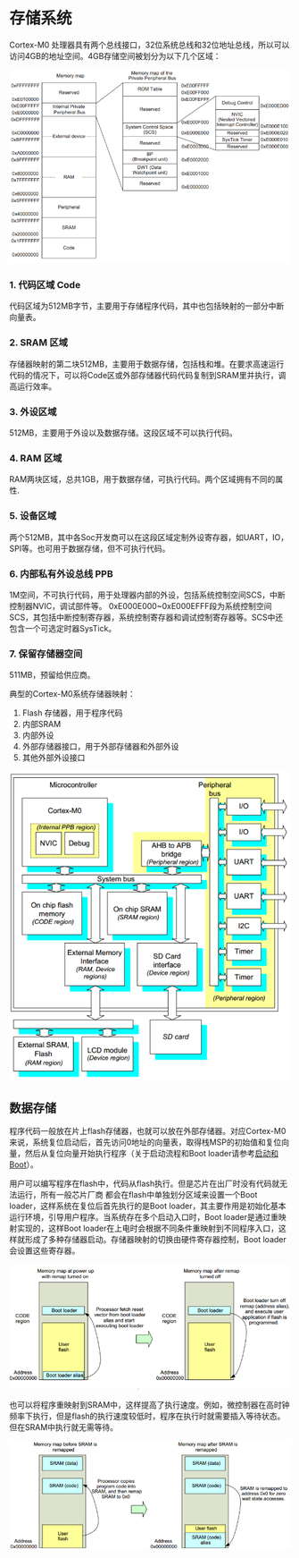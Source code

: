 ﻿# 存储系统

Cortex-M0 处理器具有两个总线接口，32位系统总线和32位地址总线，所以可以访问4GB的地址空间。4GB存储空间被划分为以下几个区域：

![](../img/ms1.png)

### 1. 代码区域 Code

代码区域为512MB字节，主要用于存储程序代码，其中也包括映射的一部分中断向量表。

### 2. SRAM 区域

存储器映射的第二块512MB，主要用于数据存储，包括栈和堆。在要求高速运行代码的情况下，可以将Code区或外部存储器代码代码复制到SRAM里并执行，调高运行效率。

### 3. 外设区域

512MB，主要用于外设以及数据存储。这段区域不可以执行代码。

### 4. RAM 区域

RAM两块区域，总共1GB，用于数据存储，可执行代码。两个区域拥有不同的属性.

### 5. 设备区域

两个512MB，其中各Soc开发商可以在这段区域定制外设寄存器，如UART，IO，SPI等。也可用于数据存储，但不可执行代码。

### 6. 内部私有外设总线 PPB

1M空间，不可执行代码，用于处理器内部的外设，包括系统控制空间SCS，中断控制器NVIC，调试部件等。
0xE000E000~0xE000EFFF段为系统控制空间SCS，其包括中断控制寄存器，系统控制寄存器和调试控制寄存器等。SCS中还包含一个可选定时器SysTick。

### 7. 保留存储器空间

511MB，预留给供应商。

典型的Cortex-M0系统存储器映射：

1. Flash 存储器，用于程序代码
2. 内部SRAM
3. 内部外设
4. 外部存储器接口，用于外部存储器和外部外设
5. 其他外部外设接口

![](../img/ms2.png)

## 数据存储

程序代码一般放在片上flash存储器，也就可以放在外部存储器。对应Cortex-M0来说，系统复位启动后，首先访问0地址的向量表，取得栈MSP的初始值和复位向量，然后从复位向量开始执行程序（关于启动流程和Boot loader请参考[启动和Boot]()）。

用户可以编写程序在flash中，代码从flash执行。但是芯片在出厂时没有代码就无法运行，所有一般芯片厂商 都会在flash中单独划分区域来设置一个Boot loader，这样系统在复位后首先执行的是Boot loader，其主要作用是初始化基本运行环境，引导用户程序。当系统存在多个启动入口时，Boot loader是通过重映射实现的，这样Boot loader在上电时会根据不同条件重映射到不同程序入口，这样就形成了多种存储器启动。存储器映射的切换由硬件寄存器控制，Boot loader会设置这些寄存器。

![](../img/ms3.png)

也可以将程序重映射到SRAM中，这样提高了执行速度。例如，微控制器在高时钟频率下执行，但是flash的执行速度较低时，程序在执行时就需要插入等待状态。但在SRAM中执行就无需等待。

![](../img/ms4.png)
